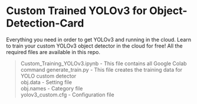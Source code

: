 # Custom Trained YOLOv3 for Object-Detection-Card

Everything you need in order to get YOLOv3 and running in the cloud. Learn to train your custom YOLOv3 object detector in the cloud for free! All the required files are available in this repo.

> Custom_Training_YOLOv3.ipynb  - This file contains all Google Colab command
> generate_train.py - This file creates the training data for YOLO custom detector <br>
> obj.data - Setting file <br>
> obj.names - Category file <br>
> yolov3_custom.cfg - Configuration file <br>


